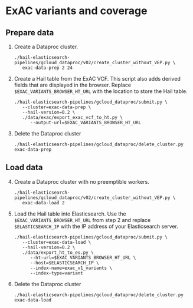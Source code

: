 # ExAC variants and coverage

## Prepare data

1. Create a Dataproc cluster.
   ```shell
   ./hail-elasticsearch-pipelines/gcloud_dataproc/v02/create_cluster_without_VEP.py \
      exac-data-prep 2 24
   ```

2. Create a Hail table from the ExAC VCF. This script also adds derived fields that are displayed in the browser.
   Replace `$EXAC_VARIANTS_BROWSER_HT_URL` with the location to store the Hail table.
   ```shell
   ./hail-elasticsearch-pipelines/gcloud_dataproc/submit.py \
      --cluster=exac-data-prep \
      --hail-version=0.2 \
      ./data/exac/export_exac_vcf_to_ht.py \
         --output-url=$EXAC_VARIANTS_BROWSER_HT_URL
   ```

3. Delete the Dataproc cluster
   ```shell
   ./hail-elasticsearch-pipelines/gcloud_dataproc/delete_cluster.py exac-data-prep
   ```

## Load data

4. Create a Dataproc cluster with no preemptible workers.
   ```shell
   ./hail-elasticsearch-pipelines/gcloud_dataproc/v02/create_cluster_without_VEP.py \
      exac-data-load 2
   ```

5. Load the Hail table into Elasticsearch. Use the `$EXAC_VARIANTS_BROWSER_HT_URL` from step 2
   and replace `$ELASTICSEARCH_IP` with the IP address of your Elasticsearch server.
   ```shell
   ./hail-elasticsearch-pipelines/gcloud_dataproc/submit.py \
      --cluster=exac-data-load \
      --hail-version=0.2 \
      ./data/export_ht_to_es.py \
         --ht-url=$EXAC_VARIANTS_BROWSER_HT_URL \
         --host=$ELASTICSEARCH_IP \
         --index-name=exac_v1_variants \
         --index-type=variant
   ```

6. Delete the Dataproc cluster
   ```shell
   ./hail-elasticsearch-pipelines/gcloud_dataproc/delete_cluster.py exac-data-load
   ```
